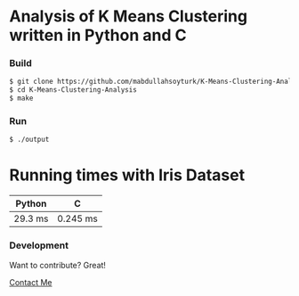 # Analysis of K Means Clustering written in Python and C

### Build

```sh
$ git clone https://github.com/mabdullahsoyturk/K-Means-Clustering-Analysis.git
$ cd K-Means-Clustering-Analysis
$ make
```

### Run
```sh
$ ./output
```

# Running times with Iris Dataset

| Python | C |
| ------ | ------ |
| 29.3 ms | 0.245 ms |

### Development

Want to contribute? Great!

[Contact Me](http://muhammetsoyturk.com/)
